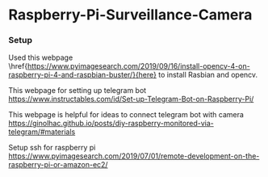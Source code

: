 # Raspberry-Pi-Surveillance-Camera


### Setup
Used this webpage \href{https://www.pyimagesearch.com/2019/09/16/install-opencv-4-on-raspberry-pi-4-and-raspbian-buster/}{here} to install Rasbian and opencv.

This webpage for setting up telegram bot https://www.instructables.com/id/Set-up-Telegram-Bot-on-Raspberry-Pi/

This webpage is helpful for ideas to connect telegram bot with camera https://ginolhac.github.io/posts/diy-raspberry-monitored-via-telegram/#materials

Setup ssh for raspberry pi https://www.pyimagesearch.com/2019/07/01/remote-development-on-the-raspberry-pi-or-amazon-ec2/
